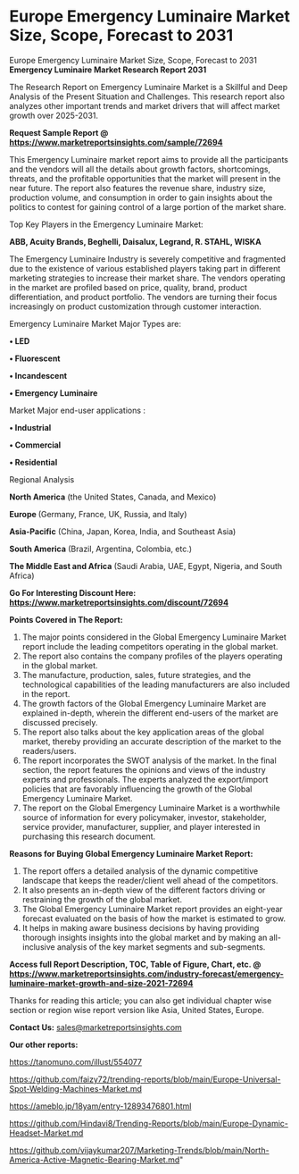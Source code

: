 # Europe Emergency Luminaire Market Size, Scope, Forecast to 2031
Europe Emergency Luminaire Market Size, Scope, Forecast to 2031
<strong>Emergency Luminaire Market Research Report 2031</strong>

The Research Report on Emergency Luminaire Market is a Skillful and Deep Analysis of the Present Situation and Challenges. This research report also analyzes other important trends and market drivers that will affect market growth over 2025-2031.

<strong>Request Sample Report @ <a href=https://www.marketreportsinsights.com/sample/72694>https://www.marketreportsinsights.com/sample/72694</a></strong>

This Emergency Luminaire market report aims to provide all the participants and the vendors will all the details about growth factors, shortcomings, threats, and the profitable opportunities that the market will present in the near future. The report also features the revenue share, industry size, production volume, and consumption in order to gain insights about the politics to contest for gaining control of a large portion of the market share.

Top Key Players in the Emergency Luminaire Market:

<strong>ABB, Acuity Brands, Beghelli, Daisalux, Legrand, R. STAHL, WISKA</strong>

The Emergency Luminaire Industry is severely competitive and fragmented due to the existence of various established players taking part in different marketing strategies to increase their market share. The vendors operating in the market are profiled based on price, quality, brand, product differentiation, and product portfolio. The vendors are turning their focus increasingly on product customization through customer interaction.

Emergency Luminaire Market Major Types are:

<strong>• LED

• Fluorescent

• Incandescent

• Emergency Luminaire</strong>

Market Major end-user applications :

<strong>• Industrial

• Commercial

• Residential</strong>

Regional Analysis

</u><strong><b>North America</b></strong> (the United States, Canada, and Mexico)

<strong><b>Europe </b></strong>(Germany, France, UK, Russia, and Italy)

<strong><b>Asia-Pacific</b></strong> (China, Japan, Korea, India, and Southeast Asia)

<strong><b>South America</b></strong> (Brazil, Argentina, Colombia, etc.)

<strong><b>The Middle East and Africa</b></strong> (Saudi Arabia, UAE, Egypt, Nigeria, and South Africa)

<strong>Go For Interesting Discount Here: <a href=https://www.marketreportsinsights.com/discount/72694>https://www.marketreportsinsights.com/discount/72694</a></strong>

<strong>Points Covered in The Report:</strong>
<ol>
  <li>The major points considered in the Global Emergency Luminaire Market report include the leading competitors operating in the global market.</li>
  <li>The report also contains the company profiles of the players operating in the global market.</li>
  <li>The manufacture, production, sales, future strategies, and the technological capabilities of the leading manufacturers are also included in the report.</li>
  <li>The growth factors of the Global Emergency Luminaire Market are explained in-depth, wherein the different end-users of the market are discussed precisely.</li>
  <li>The report also talks about the key application areas of the global market, thereby providing an accurate description of the market to the readers/users.</li>
  <li>The report incorporates the SWOT analysis of the market. In the final section, the report features the opinions and views of the industry experts and professionals. The experts analyzed the export/import policies that are favorably influencing the growth of the Global Emergency Luminaire Market.</li>
  <li>The report on the Global Emergency Luminaire Market is a worthwhile source of information for every policymaker, investor, stakeholder, service provider, manufacturer, supplier, and player interested in purchasing this research document.</li>
</ol>
<strong>Reasons for Buying Global Emergency Luminaire Market Report:</strong>

<ol>
  <li>The report offers a detailed analysis of the dynamic competitive landscape that keeps the reader/client well ahead of the competitors.</li>
  <li>It also presents an in-depth view of the different factors driving or restraining the growth of the global market.</li>
  <li>The Global Emergency Luminaire Market report provides an eight-year forecast evaluated on the basis of how the market is estimated to grow.</li>
  <li>It helps in making aware business decisions by having providing thorough insights insights into the global market and by making an all-inclusive analysis of the key market segments and sub-segments.</li>
</ol>
<strong>Access full Report Description, TOC, Table of Figure, Chart, etc. @ <a href=https://www.marketreportsinsights.com/industry-forecast/emergency-luminaire-market-growth-and-size-2021-72694>https://www.marketreportsinsights.com/industry-forecast/emergency-luminaire-market-growth-and-size-2021-72694</a></strong>


Thanks for reading this article; you can also get individual chapter wise section or region wise report version like Asia, United States, Europe.

<strong>Contact Us:</strong>
sales@marketreportsinsights.com

<strong>Our other reports:</strong>

<a href=https://tanomuno.com/illust/554077>https://tanomuno.com/illust/554077</a>

<a href=https://github.com/faizy72/trending-reports/blob/main/Europe-Universal-Spot-Welding-Machines-Market.md>https://github.com/faizy72/trending-reports/blob/main/Europe-Universal-Spot-Welding-Machines-Market.md</a>

<a href=https://ameblo.jp/18yam/entry-12893476801.html>https://ameblo.jp/18yam/entry-12893476801.html</a>

<a href=https://github.com/Hindavi8/Trending-Reports/blob/main/Europe-Dynamic-Headset-Market.md>https://github.com/Hindavi8/Trending-Reports/blob/main/Europe-Dynamic-Headset-Market.md</a>

<a href=https://github.com/vijaykumar207/Marketing-Trends/blob/main/North-America-Active-Magnetic-Bearing-Market.md>https://github.com/vijaykumar207/Marketing-Trends/blob/main/North-America-Active-Magnetic-Bearing-Market.md</a>"
